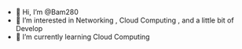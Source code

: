 - 👋 Hi, I’m @Bam280
- 👀 I’m interested in Networking , Cloud Computing , and a little bit of Develop
- 🌱 I’m currently learning Cloud Computing



<!---
Bam280/Bam280 is a ✨ special ✨ repository because its `README.md` (this file) appears on your GitHub profile.
You can click the Preview link to take a look at your changes.
--->
